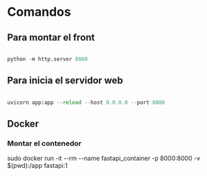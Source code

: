 # Comandos

## Para montar el front

``` python

python -m http.server 8080

```

## Para inicia el servidor web

``` python

uvicorn app:app --reload --host 0.0.0.0 --port 8000

```

## Docker

### Montar el contenedor

sudo docker run -it --rm --name fastapi_container -p 8000:8000 -v $(pwd):/app fastapi:1
